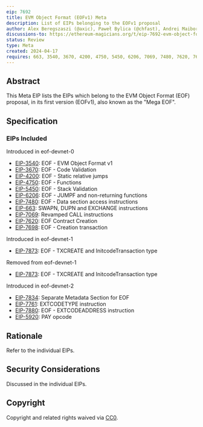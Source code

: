 ```yaml
---
eip: 7692
title: EVM Object Format (EOFv1) Meta
description: List of EIPs belonging to the EOFv1 proposal
author: Alex Beregszaszi (@axic), Paweł Bylica (@chfast), Andrei Maiboroda (@gumb0), Piotr Dobaczewski (@pdobacz), Danno Ferrin (@shemnon)
discussions-to: https://ethereum-magicians.org/t/eip-7692-evm-object-format-eof-meta/19686
status: Review
type: Meta
created: 2024-04-17
requires: 663, 3540, 3670, 4200, 4750, 5450, 6206, 7069, 7480, 7620, 7698
---
```


## Abstract

This Meta EIP lists the EIPs which belong to the EVM Object Format (EOF) proposal, in its first version (EOFv1), also known as the "Mega EOF".

## Specification

### EIPs Included

Introduced in eof-devnet-0

- [EIP-3540](./eip-3540.md): EOF - EVM Object Format v1
- [EIP-3670](./eip-3670.md): EOF - Code Validation
- [EIP-4200](./eip-4200.md): EOF - Static relative jumps
- [EIP-4750](./eip-4750.md): EOF - Functions
- [EIP-5450](./eip-5450.md): EOF - Stack Validation
- [EIP-6206](./eip-6206.md): EOF - JUMPF and non-returning functions
- [EIP-7480](./eip-7480.md): EOF - Data section access instructions
- [EIP-663](./eip-663.md): SWAPN, DUPN and EXCHANGE instructions
- [EIP-7069](./eip-7069.md): Revamped CALL instructions
- [EIP-7620](./eip-7620.md): EOF Contract Creation
- [EIP-7698](./eip-7698.md): EOF - Creation transaction

Introduced in eof-devnet-1

- [EIP-7873](./eip-7873.md): EOF - TXCREATE and InitcodeTransaction type

Removed from eof-devnet-1

- [EIP-7873](./eip-7873.md): EOF - TXCREATE and InitcodeTransaction type

Introduced in eof-devnet-2

- [EIP-7834](./eip-7834.md): Separate Metadata Section for EOF
- [EIP-7761](./eip-7761.md): EXTCODETYPE instruction
- [EIP-7880](./eip-7880.md): EOF - EXTCODEADDRESS instruction
- [EIP-5920](./eip-5920.md): PAY opcode



## Rationale

Refer to the individual EIPs.

## Security Considerations

Discussed in the individual EIPs.

## Copyright

Copyright and related rights waived via [CC0](../LICENSE.md).
